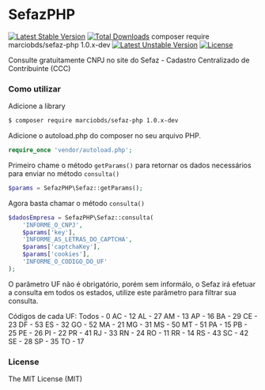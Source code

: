# SefazPHP

[![Latest Stable Version](https://poser.pugx.org/marciobds/sefaz-php/v/stable)](https://packagist.org/packages/marciobds/sefaz-php)
[![Total Downloads](https://poser.pugx.org/marciobds/sefaz-php/downloads)](https://packagist.org/packages/marciobds/sefaz-php)
composer require marciobds/sefaz-php 1.0.x-dev
[![Latest Unstable Version](https://poser.pugx.org/marciobds/sefaz-php/v/unstable)](https://packagist.org/packages/marciobds/sefaz-php)
[![License](https://poser.pugx.org/marciobds/sefaz-php/license)](https://packagist.org/packages/marciobds/sefaz-php)

Consulte gratuitamente CNPJ no site do Sefaz -  Cadastro Centralizado de Contribuinte (CCC)

### Como utilizar

Adicione a library

```sh
$ composer require marciobds/sefaz-php 1.0.x-dev
```

Adicione o autoload.php do composer no seu arquivo PHP.

```php
require_once 'vendor/autoload.php';  
```

Primeiro chame o método `getParams()` para retornar os dados necessários para enviar no método `consulta()` 

```php
$params = SefazPHP\Sefaz::getParams();
```

Agora basta chamar o método `consulta()`

```php
$dadosEmpresa = SefazPHP\Sefaz::consulta(
    'INFORME_O_CNPJ',
    $params['key'],
    'INFORME_AS_LETRAS_DO_CAPTCHA',
    $params['captchaKey'],
    $params['cookies'],
    'INFORME_O_CODIGO_DO_UF'
);
```
O parâmetro UF não é obrigatório, porém sem informálo, o Sefaz irá efetuar a consulta em todos os estados, utilize este parâmetro para filtrar sua consulta.

Códigos de cada UF:
Todos - 0
AC - 12
AL - 27
AM - 13
AP - 16
BA - 29
CE - 23
DF - 53
ES - 32
GO - 52
MA - 21
MG - 31
MS - 50
MT - 51
PA - 15
PB - 25
PE - 26
PI - 22
PR - 41
RJ - 33
RN - 24
RO - 11
RR - 14
RS - 43
SC - 42
SE - 28
SP - 35
TO - 17

### License

The MIT License (MIT)

